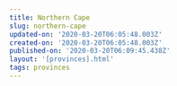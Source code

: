 ```yaml
---
title: Northern Cape
slug: northern-cape
updated-on: '2020-03-20T06:05:48.003Z'
created-on: '2020-03-20T06:05:48.003Z'
published-on: '2020-03-20T06:09:45.438Z'
layout: '[provinces].html'
tags: provinces
---
```



